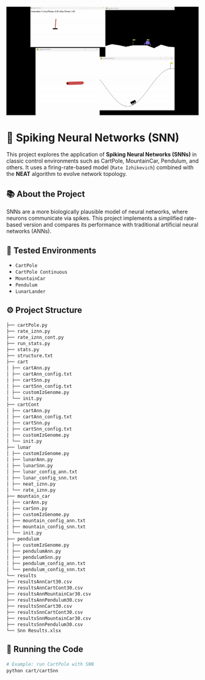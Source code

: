 ![Environments running w train](https://github.com/alexandre2004costa/Spinking-Neural-Networks/blob/master/SNN.gif)

# 🧠 Spiking Neural Networks (SNN)

This project explores the application of **Spiking Neural Networks (SNNs)** in classic control environments such as CartPole, MountainCar, Pendulum, and others. It uses a firing-rate-based model (`Rate Izhikevich`) combined with the **NEAT** algorithm to evolve network topology.

## 📚 About the Project

SNNs are a more biologically plausible model of neural networks, where neurons communicate via spikes. This project implements a simplified rate-based version and compares its performance with traditional artificial neural networks (ANNs).


## 🧪 Tested Environments

- `CartPole`
- `CartPole Continuous`
- `MountainCar`
- `Pendulum`
- `LunarLander` 

## ⚙️ Project Structure
```
├── cartPole.py
├── rate_iznn.py
├── rate_iznn_cont.py
├── run_stats.py
├── stats.py
├── structure.txt
├── cart
│ ├── cartAnn.py
│ ├── cartAnn_config.txt
│ ├── cartSnn.py
│ ├── cartSnn_config.txt
│ ├── customIzGenome.py
│ └── init.py
├── cartCont
│ ├── cartAnn.py
│ ├── cartAnn_config.txt
│ ├── cartSnn.py
│ ├── cartSnn_config.txt
│ ├── customIzGenome.py
│ └── init.py
├── lunar
│ ├── customIzGenome.py
│ ├── lunarAnn.py
│ ├── lunarSnn.py
│ ├── lunar_config_ann.txt
│ ├── lunar_config_snn.txt
│ ├── neat_iznn.py
│ └── rate_iznn.py
├── mountain_car
│ ├── carAnn.py
│ ├── carSnn.py
│ ├── customIzGenome.py
│ ├── mountain_config_ann.txt
│ ├── mountain_config_snn.txt
│ └── init.py
├── pendulum
│ ├── customIzGenome.py
│ ├── pendulumAnn.py
│ ├── pendulumSnn.py
│ ├── pendulum_config_ann.txt
│ └── pendulum_config_snn.txt
└── results
├── resultsAnnCart30.csv
├── resultsAnnCartCont30.csv
├── resultsAnnMountainCar30.csv
├── resultsAnnPendulum30.csv
├── resultsSnnCart30.csv
├── resultsSnnCartCont30.csv
├── resultsSnnMountainCar30.csv
├── resultsSnnPendulum30.csv
└── Snn Results.xlsx
```

## 🚀 Running the Code

```bash
# Example: run CartPole with SNN
python cart/cartSnn
